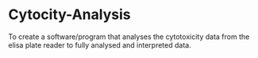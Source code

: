 # Cytocity-Analysis
To create a software/program that analyses the cytotoxicity data from the elisa plate reader to fully analysed and interpreted data.
